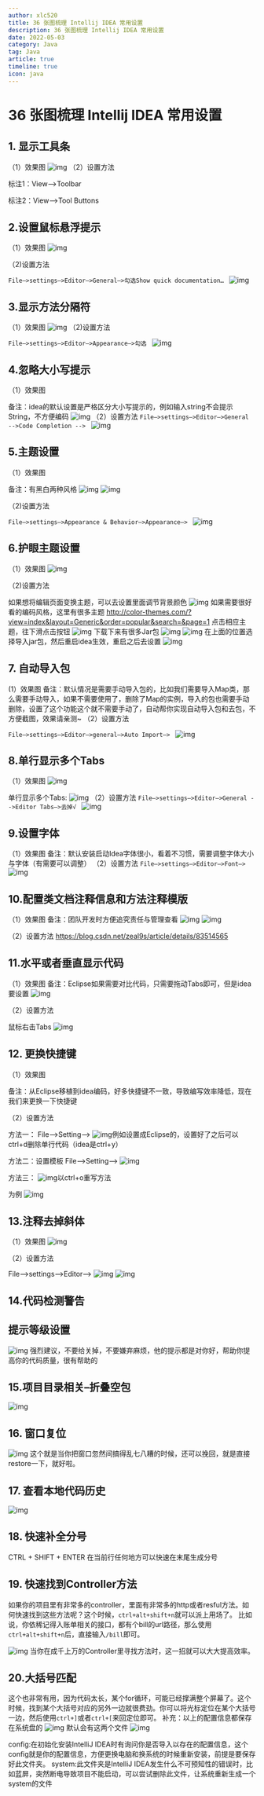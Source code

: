 ```yaml
---
author: xlc520
title: 36 张图梳理 Intellij IDEA 常用设置
description: 36 张图梳理 Intellij IDEA 常用设置
date: 2022-05-03
category: Java
tag: Java
article: true
timeline: true
icon: java
---
```




# 36 张图梳理 Intellij IDEA 常用设置

## **1. 显示工具条**

（1）效果图 
![img](https://static.linch.eu.org/blogImage/IntellijIDEA1.png)
（2）设置方法


标注1：View–>Toolbar

标注2：View–>Tool Buttons

## **2.设置鼠标悬浮提示**

（1）效果图 
![img](https://static.linch.eu.org/blogImage/IntellijIDEA2.png)

（2)设置方法

`File–>settings–>Editor–>General–>勾选Show quick documentation… `
![img](https://static.linch.eu.org/blogImage/IntellijIDEA3.png)

## **3.显示方法分隔符**

（1）效果图 
![img](https://static.linch.eu.org/blogImage/IntellijIDEA4.png)
（2)设置方法

`File–>settings–>Editor–>Appearance–>勾选 `
![img](https://static.linch.eu.org/blogImage/IntellijIDEA5.png)

## **4.忽略大小写提示**

（1）效果图

备注：idea的默认设置是严格区分大小写提示的，例如输入string不会提示String，不方便编码 
![img](https://static.linch.eu.org/blogImage/IntellijIDEA6.png)
（2）设置方法
`File–>settings–>Editor–>General -->Code Completion --> `
![img](https://static.linch.eu.org/blogImage/IntellijIDEA7.png)

## **5.主题设置**

（1）效果图

备注：有黑白两种风格 
![img](https://static.linch.eu.org/blogImage/IntellijIDEA8.png)
![img](https://static.linch.eu.org/blogImage/IntellijIDEA9.png)

（2)设置方法

`File–>settings–>Appearance & Behavior–>Appearance–> `
![img](https://static.linch.eu.org/blogImage/IntellijIDEA10.png)

## **6.护眼主题设置**

（1）效果图 
![img](https://static.linch.eu.org/blogImage/IntellijIDEA11.png)

（2)设置方法

如果想将编辑页面变换主题，可以去设置里面调节背景颜色
 ![img](https://static.linch.eu.org/blogImage/IntellijIDEA12.png)
 如果需要很好看的编码风格，这里有很多主题 http://color-themes.com/?view=index&layout=Generic&order=popular&search=&page=1 点击相应主题，往下滑点击按钮 
 ![img](https://static.linch.eu.org/blogImage/IntellijIDEA13.png)
 下载下来有很多Jar包 
 ![img](https://static.linch.eu.org/blogImage/IntellijIDEA14.png)
 ![img](https://static.linch.eu.org/blogImage/IntellijIDEA15.png)
 在上面的位置选择导入jar包，然后重启idea生效，重启之后去设置 
 ![img](https://static.linch.eu.org/blogImage/IntellijIDEA16.png)

## **7. 自动导入包**

(1）效果图 备注：默认情况是需要手动导入包的，比如我们需要导入Map类，那么需要手动导入，如果不需要使用了，删除了Map的实例，导入的包也需要手动删除，设置了这个功能这个就不需要手动了，自动帮你实现自动导入包和去包，不方便截图，效果请亲测~ （2）设置方法

`File–>settings–>Editor–>general–>Auto Import–> `
![img](https://static.linch.eu.org/blogImage/IntellijIDEA17.png)

## **8.单行显示多个Tabs**

（1）效果图 
![img](https://static.linch.eu.org/blogImage/IntellijIDEA18.png)

单行显示多个Tabs: 
![img](https://static.linch.eu.org/blogImage/IntellijIDEA19.png)
（2）设置方法 
`File–>settings–>Editor–>General -->Editor Tabs–>去掉√ `
![img](https://static.linch.eu.org/blogImage/IntellijIDEA20.png)

## **9.设置字体**

（1）效果图 备注：默认安装启动Idea字体很小，看着不习惯，需要调整字体大小与字体（有需要可以调整） 
（2）设置方法 
`File–>settings–>Editor–>Font–> `
![img](https://static.linch.eu.org/blogImage/IntellijIDEA21.png)

## **10.配置类文档注释信息和方法注释模版**

（1）效果图 备注：团队开发时方便追究责任与管理查看 
![img](https://static.linch.eu.org/blogImage/IntellijIDEA22.png)
![img](https://static.linch.eu.org/blogImage/IntellijIDEA23.jpg)

（2）设置方法 https://blog.csdn.net/zeal9s/article/details/83514565

## **11.水平或者垂直显示代码**

（1）效果图 备注：Eclipse如果需要对比代码，只需要拖动Tabs即可，但是idea要设置 
![img](https://static.linch.eu.org/blogImage/IntellijIDEA24.png)

（2）设置方法

鼠标右击Tabs 
![img](https://static.linch.eu.org/blogImage/IntellijIDEA25.png)

## **12. 更换快捷键**

（1）效果图

备注：从Eclipse移植到idea编码，好多快捷键不一致，导致编写效率降低，现在我们来更换一下快捷键 

（2）设置方法

方法一： File–>Setting–> ![img](https://static.linch.eu.org/blogImage/IntellijIDEA26.png)例如设置成Eclipse的，设置好了之后可以ctrl+d删除单行代码（idea是ctrl+y） 

方法二：设置模板 File–>Setting–> ![img](https://static.linch.eu.org/blogImage/IntellijIDEA27.png)

方法三： ![img](https://static.linch.eu.org/blogImage/IntellijIDEA28.png)以ctrl+o重写方法

为例 ![img](https://static.linch.eu.org/blogImage/IntellijIDEA29.png)



## **13.注释去掉斜体**

（1）效果图 
![img](https://static.linch.eu.org/blogImage/IntellijIDEA30.png)

（2）设置方法

File–>settings–>Editor–> 
![img](https://static.linch.eu.org/blogImage/IntellijIDEA31.png)
![img](https://static.linch.eu.org/blogImage/IntellijIDEA32.png)

## **14.代码检测警告**

## **提示等级设置**

![img](https://static.linch.eu.org/blogImage/IntellijIDEA33.png)
强烈建议，不要给关掉，不要嫌弃麻烦，他的提示都是对你好，帮助你提高你的代码质量，很有帮助的

## **15.项目目录相关–折叠空包**

![img](https://static.linch.eu.org/blogImage/IntellijIDEA34.png) 

## **16. 窗口复位**

![img](https://static.linch.eu.org/blogImage/IntellijIDEA35.png)
这个就是当你把窗口忽然间搞得乱七八糟的时候，还可以挽回，就是直接restore一下，就好啦。

## **17. 查看本地代码历史**

![img](https://static.linch.eu.org/blogImage/IntellijIDEA36.png) 

## **18. 快速补全分号**

CTRL + SHIFT + ENTER 在当前行任何地方可以快速在末尾生成分号

## **19. 快速找到Controller方法**

如果你的项目里有非常多的controller，里面有非常多的http或者resful方法。如何快速找到这些方法呢？这个时候，`ctrl+alt+shift+n`就可以派上用场了。 比如说，你依稀记得入账单相关的接口，都有个bill的url路径，那么使用`ctrl+alt+shift+n`后，直接输入`/bill`即可。

![img](https://static.linch.eu.org/blogImage/IntellijIDEA37.jpg)
当你在成千上万的Controller里寻找方法时，这一招就可以大大提高效率。

## **20.大括号匹配**

这个也非常有用，因为代码太长，某个for循环，可能已经撑满整个屏幕了。这个时候，找到某个大括号对应的另外一边就很费劲。你可以将光标定位在某个大括号一边，然后使用`ctrl+]`或者`ctrl+[`来回定位即可。 补充：以上的配置信息都保存在系统盘的 
![img](https://static.linch.eu.org/blogImage/IntellijIDEA38.jpg)
默认会有这两个文件 
![img](https://static.linch.eu.org/blogImage/IntellijIDEA39.jpg)

config:在初始化安装IntelliJ IDEA时有询问你是否导入以存在的配置信息，这个config就是你的配置信息，方便更换电脑和换系统的时候重新安装，前提是要保存好此文件夹。 system:此文件夹是IntelliJ IDEA发生什么不可预知性的错误时，比如蓝屏，突然断电导致项目不能启动，可以尝试删除此文件，让系统重新生成一个system的文件

 